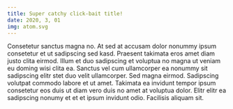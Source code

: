 ```yaml
---
title: Super catchy click-bait title!
date: 2020, 3, 01
img: atom.svg
---
```


Consetetur sanctus magna no. At sed at accusam dolor nonummy ipsum consetetur et ut sadipscing sed kasd. Praesent takimata eros amet diam justo clita eirmod. Illum et duo sadipscing et voluptua no magna ut veniam eu doming wisi clita ea. Sanctus vel cum ullamcorper ea nonummy sit sadipscing elitr stet duo velit ullamcorper. Sed magna eirmod. Sadipscing volutpat commodo labore et ut amet. Takimata ea invidunt tempor ipsum consetetur eos duis ut diam vero duis no amet at voluptua dolor. Elitr elitr ea sadipscing nonumy et et et ipsum invidunt odio. Facilisis aliquam sit.
